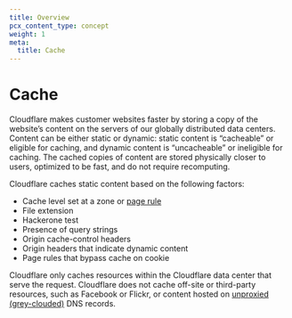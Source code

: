 ```yaml
---
title: Overview
pcx_content_type: concept
weight: 1
meta:
  title: Cache
---
```


# Cache

Cloudflare makes customer websites faster by storing a copy of the website’s content on the servers of our globally distributed data centers. Content can be either static or dynamic: static content is “cacheable” or eligible for caching, and dynamic content is “uncacheable” or ineligible for caching. The cached copies of content are stored physically closer to users, optimized to be fast, and do not require recomputing.

Cloudflare caches static content based on the following factors:

*   Cache level set at a zone or [page rule](/cache/how-to/create-page-rules/)
*   File extension
*   Hackerone test
*   Presence of query strings
*   Origin cache-control headers
*   Origin headers that indicate dynamic content
*   Page rules that bypass cache on cookie

Cloudflare only caches resources within the Cloudflare data center that serve the request. Cloudflare does not cache off-site or third-party resources, such as Facebook or Flickr, or content hosted on [unproxied (grey-clouded)](/dns/manage-dns-records/reference/proxied-dns-records/) DNS records.
